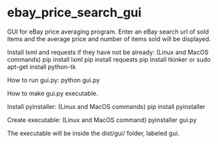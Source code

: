 # ebay_price_search_gui
GUI for eBay price averaging program. Enter an eBay search url of sold items and the average price and number of items sold will be displayed.

Install lxml and requests if they have not be already:
(Linux and MacOS commands)
pip install lxml
pip install requests
pip install tkinker or sudo apt-get install python-tk

How to run gui.py:
python gui.py

How to make gui.py executable.

Install pyinstaller:
(Linux and MacOS commands)
pip install pyinstaller

Create executable:
(Linux and MacOS command)
pyinstaller gui.py

The executable will be inside the dist/gui/ folder, labeled gui.
